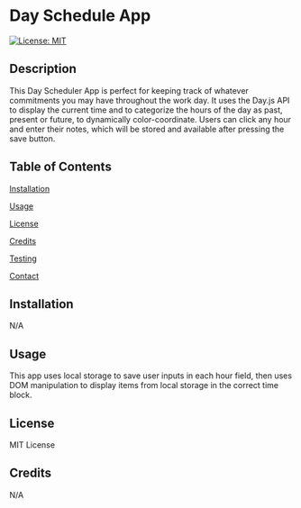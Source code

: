 # Day Schedule App

[![License: MIT](https://img.shields.io/badge/License-MIT-yellow.svg)](https://opensource.org/licenses/MIT)

## Description

This Day Scheduler App is perfect for keeping track of whatever commitments you may have throughout the work day. It uses the Day.js API to display the current time and to categorize the hours of the day as past, present or future, to dynamically color-coordinate. Users can click any hour and enter their notes, which will be stored and available after pressing the save button.

## Table of Contents

[Installation](#installation)

[Usage](#usage)

[License](#license)

[Credits](#credits)

[Testing](#testing)

[Contact](#contact)

## Installation

N/A

## Usage

This app uses local storage to save user inputs in each hour field, then uses DOM manipulation to display items from local storage in the correct time block.

## License

MIT License

## Credits

N/A


